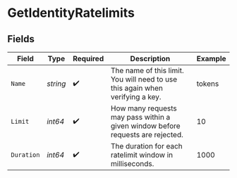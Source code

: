 # GetIdentityRatelimits


## Fields

| Field                                                                          | Type                                                                           | Required                                                                       | Description                                                                    | Example                                                                        |
| ------------------------------------------------------------------------------ | ------------------------------------------------------------------------------ | ------------------------------------------------------------------------------ | ------------------------------------------------------------------------------ | ------------------------------------------------------------------------------ |
| `Name`                                                                         | *string*                                                                       | :heavy_check_mark:                                                             | The name of this limit. You will need to use this again when verifying a key.  | tokens                                                                         |
| `Limit`                                                                        | *int64*                                                                        | :heavy_check_mark:                                                             | How many requests may pass within a given window before requests are rejected. | 10                                                                             |
| `Duration`                                                                     | *int64*                                                                        | :heavy_check_mark:                                                             | The duration for each ratelimit window in milliseconds.                        | 1000                                                                           |